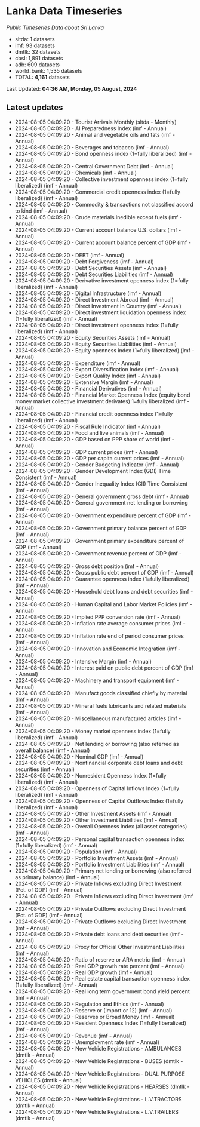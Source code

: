 # Lanka Data Timeseries
*Public Timeseries Data about Sri Lanka*

* sltda: 1 datasets
* imf: 93 datasets
* dmtlk: 32 datasets
* cbsl: 1,891 datasets
* adb: 609 datasets
* world_bank: 1,535 datasets
* TOTAL: **4,161** datasets

Last Updated: **04:36 AM, Monday, 05 August, 2024**

## Latest updates

* 2024-08-05 04:09:20 - Tourist Arrivals Monthly (sltda - Monthly)
* 2024-08-05 04:09:20 - AI Preparedness Index (imf - Annual)
* 2024-08-05 04:09:20 - Animal and vegetable oils and fats (imf - Annual)
* 2024-08-05 04:09:20 - Beverages and tobacco (imf - Annual)
* 2024-08-05 04:09:20 - Bond openness index (1=fully liberalized) (imf - Annual)
* 2024-08-05 04:09:20 - Central Government Debt (imf - Annual)
* 2024-08-05 04:09:20 - Chemicals (imf - Annual)
* 2024-08-05 04:09:20 - Collective investment openness index (1=fully liberalized) (imf - Annual)
* 2024-08-05 04:09:20 - Commercial credit openness index (1=fully liberalized) (imf - Annual)
* 2024-08-05 04:09:20 - Commodity & transactions not classified accord to kind (imf - Annual)
* 2024-08-05 04:09:20 - Crude materials inedible except fuels (imf - Annual)
* 2024-08-05 04:09:20 - Current account balance U.S. dollars (imf - Annual)
* 2024-08-05 04:09:20 - Current account balance percent of GDP (imf - Annual)
* 2024-08-05 04:09:20 - DEBT (imf - Annual)
* 2024-08-05 04:09:20 - Debt Forgiveness (imf - Annual)
* 2024-08-05 04:09:20 - Debt Securities Assets (imf - Annual)
* 2024-08-05 04:09:20 - Debt Securities Liabilities (imf - Annual)
* 2024-08-05 04:09:20 - Derivative investment openness index (1=fully liberalized) (imf - Annual)
* 2024-08-05 04:09:20 - Digital Infrastructure (imf - Annual)
* 2024-08-05 04:09:20 - Direct Investment Abroad (imf - Annual)
* 2024-08-05 04:09:20 - Direct Investment In Country (imf - Annual)
* 2024-08-05 04:09:20 - Direct investment liquidation openness index (1=fully liberalized) (imf - Annual)
* 2024-08-05 04:09:20 - Direct investment openness index (1=fully liberalized) (imf - Annual)
* 2024-08-05 04:09:20 - Equity Securities Assets (imf - Annual)
* 2024-08-05 04:09:20 - Equity Securities Liabilities (imf - Annual)
* 2024-08-05 04:09:20 - Equity openness index (1=fully liberalized) (imf - Annual)
* 2024-08-05 04:09:20 - Expenditure (imf - Annual)
* 2024-08-05 04:09:20 - Export Diversification Index (imf - Annual)
* 2024-08-05 04:09:20 - Export Quality Index (imf - Annual)
* 2024-08-05 04:09:20 - Extensive Margin (imf - Annual)
* 2024-08-05 04:09:20 - Financial Derivatives (imf - Annual)
* 2024-08-05 04:09:20 - Financial Market Openness Index (equity bond money market collective investment derivates) 1=fully liberalized (imf - Annual)
* 2024-08-05 04:09:20 - Financial credit openness index (1=fully liberalized) (imf - Annual)
* 2024-08-05 04:09:20 - Fiscal Rule Indicator (imf - Annual)
* 2024-08-05 04:09:20 - Food and live animals (imf - Annual)
* 2024-08-05 04:09:20 - GDP based on PPP share of world (imf - Annual)
* 2024-08-05 04:09:20 - GDP current prices (imf - Annual)
* 2024-08-05 04:09:20 - GDP per capita current prices (imf - Annual)
* 2024-08-05 04:09:20 - Gender Budgeting Indicator (imf - Annual)
* 2024-08-05 04:09:20 - Gender Development Index (GDI) Time Consistent (imf - Annual)
* 2024-08-05 04:09:20 - Gender Inequality Index (GII) Time Consistent (imf - Annual)
* 2024-08-05 04:09:20 - General government gross debt (imf - Annual)
* 2024-08-05 04:09:20 - General government net lending or borrowing (imf - Annual)
* 2024-08-05 04:09:20 - Government expenditure percent of GDP (imf - Annual)
* 2024-08-05 04:09:20 - Government primary balance percent of GDP (imf - Annual)
* 2024-08-05 04:09:20 - Government primary expenditure percent of GDP (imf - Annual)
* 2024-08-05 04:09:20 - Government revenue percent of GDP (imf - Annual)
* 2024-08-05 04:09:20 - Gross debt position (imf - Annual)
* 2024-08-05 04:09:20 - Gross public debt percent of GDP (imf - Annual)
* 2024-08-05 04:09:20 - Guarantee openness index (1=fully liberalized) (imf - Annual)
* 2024-08-05 04:09:20 - Household debt loans and debt securities (imf - Annual)
* 2024-08-05 04:09:20 - Human Capital and Labor Market Policies (imf - Annual)
* 2024-08-05 04:09:20 - Implied PPP conversion rate (imf - Annual)
* 2024-08-05 04:09:20 - Inflation rate average consumer prices (imf - Annual)
* 2024-08-05 04:09:20 - Inflation rate end of period consumer prices (imf - Annual)
* 2024-08-05 04:09:20 - Innovation and Economic Integration (imf - Annual)
* 2024-08-05 04:09:20 - Intensive Margin (imf - Annual)
* 2024-08-05 04:09:20 - Interest paid on public debt percent of GDP (imf - Annual)
* 2024-08-05 04:09:20 - Machinery and transport equipment (imf - Annual)
* 2024-08-05 04:09:20 - Manufact goods classified chiefly by material (imf - Annual)
* 2024-08-05 04:09:20 - Mineral fuels lubricants and related materials (imf - Annual)
* 2024-08-05 04:09:20 - Miscellaneous manufactured articles (imf - Annual)
* 2024-08-05 04:09:20 - Money market openness index (1=fully liberalized) (imf - Annual)
* 2024-08-05 04:09:20 - Net lending or borrowing (also referred as overall balance) (imf - Annual)
* 2024-08-05 04:09:20 - Nominal GDP (imf - Annual)
* 2024-08-05 04:09:20 - Nonfinancial corporate debt loans and debt securities (imf - Annual)
* 2024-08-05 04:09:20 - Nonresident Openness Index (1=fully liberalized) (imf - Annual)
* 2024-08-05 04:09:20 - Openness of Capital Inflows Index (1=fully liberalized) (imf - Annual)
* 2024-08-05 04:09:20 - Openness of Capital Outflows Index (1=fully liberalized) (imf - Annual)
* 2024-08-05 04:09:20 - Other Investment Assets (imf - Annual)
* 2024-08-05 04:09:20 - Other Investment Liabilities (imf - Annual)
* 2024-08-05 04:09:20 - Overall Openness Index (all asset categories) (imf - Annual)
* 2024-08-05 04:09:20 - Personal capital transaction openness index (1=fully liberalized) (imf - Annual)
* 2024-08-05 04:09:20 - Population (imf - Annual)
* 2024-08-05 04:09:20 - Portfolio Investment Assets (imf - Annual)
* 2024-08-05 04:09:20 - Portfolio Investment Liabilities (imf - Annual)
* 2024-08-05 04:09:20 - Primary net lending or borrowing (also referred as primary balance) (imf - Annual)
* 2024-08-05 04:09:20 - Private Inflows excluding Direct Investment (Pct. of GDP) (imf - Annual)
* 2024-08-05 04:09:20 - Private Inflows excluding Direct Investment (imf - Annual)
* 2024-08-05 04:09:20 - Private Outflows excluding Direct Investment (Pct. of GDP) (imf - Annual)
* 2024-08-05 04:09:20 - Private Outflows excluding Direct Investment (imf - Annual)
* 2024-08-05 04:09:20 - Private debt loans and debt securities (imf - Annual)
* 2024-08-05 04:09:20 - Proxy for Official Other Investment Liabilities (imf - Annual)
* 2024-08-05 04:09:20 - Ratio of reserve or ARA metric (imf - Annual)
* 2024-08-05 04:09:20 - Real GDP growth rate percent (imf - Annual)
* 2024-08-05 04:09:20 - Real GDP growth (imf - Annual)
* 2024-08-05 04:09:20 - Real estate capital transaction openness index (1=fully liberalized) (imf - Annual)
* 2024-08-05 04:09:20 - Real long term government bond yield percent (imf - Annual)
* 2024-08-05 04:09:20 - Regulation and Ethics (imf - Annual)
* 2024-08-05 04:09:20 - Reserve or (Import or 12) (imf - Annual)
* 2024-08-05 04:09:20 - Reserves or Broad Money (imf - Annual)
* 2024-08-05 04:09:20 - Resident Openness Index (1=fully liberalized) (imf - Annual)
* 2024-08-05 04:09:20 - Revenue (imf - Annual)
* 2024-08-05 04:09:20 - Unemployment rate (imf - Annual)
* 2024-08-05 04:09:20 - New Vehicle Registrations - AMBULANCES (dmtlk - Annual)
* 2024-08-05 04:09:20 - New Vehicle Registrations - BUSES (dmtlk - Annual)
* 2024-08-05 04:09:20 - New Vehicle Registrations - DUAL PURPOSE VEHICLES (dmtlk - Annual)
* 2024-08-05 04:09:20 - New Vehicle Registrations - HEARSES (dmtlk - Annual)
* 2024-08-05 04:09:20 - New Vehicle Registrations - L.V.TRACTORS (dmtlk - Annual)
* 2024-08-05 04:09:20 - New Vehicle Registrations - L.V.TRAILERS (dmtlk - Annual)